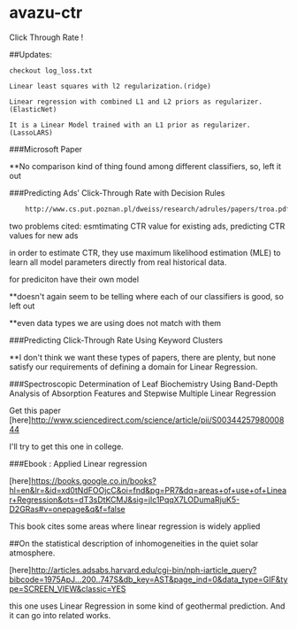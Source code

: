 # avazu-ctr
Click Through Rate !

##Updates:
	
	checkout log_loss.txt

	Linear least squares with l2 regularization.(ridge)

	Linear regression with combined L1 and L2 priors as regularizer. (ElasticNet)

	It is a Linear Model trained with an L1 prior as regularizer. (LassoLARS)


###Microsoft Paper

**No comparison kind of thing found among different classifiers, so, left it out

###Predicting Ads’ Click-Through Rate with Decision Rules

```bash
	http://www.cs.put.poznan.pl/dweiss/research/adrules/papers/troa.pdf
```

two problems cited: esmtimating CTR value for existing ads, predicting CTR values for new ads

in  order  to  estimate  CTR,  they  use maximum  likelihood  estimation  (MLE)  to  learn  all  model parameters directly from real historical data.

for prediciton have their own model

**doesn't again seem to be telling where each of our classifiers is good, so left out

**even data types we are using does not match with them

###Predicting Click-Through Rate Using Keyword Clusters

**I don't think we want these types of papers, there are plenty, but none satisfy our requirements of defining a domain for Linear Regression.

###Spectroscopic Determination of Leaf Biochemistry Using Band-Depth Analysis of Absorption Features and Stepwise Multiple Linear Regression

Get this paper [here]http://www.sciencedirect.com/science/article/pii/S0034425798000844

I'll try to get this one in college.

###Ebook : Applied Linear regression

[here]https://books.google.co.in/books?hl=en&lr=&id=xd0tNdFOOjcC&oi=fnd&pg=PR7&dq=areas+of+use+of+Linear+Regression&ots=dT3sDtKCMJ&sig=jlc1PqqX7LODumaRjuK5-D2GRas#v=onepage&q&f=false

This book cites some areas where linear regression is widely applied

##On the statistical description of inhomogeneities in the quiet solar atmosphere.

[here]http://articles.adsabs.harvard.edu/cgi-bin/nph-iarticle_query?bibcode=1975ApJ...200..747S&db_key=AST&page_ind=0&data_type=GIF&type=SCREEN_VIEW&classic=YES

this one uses Linear Regression in some kind of geothermal prediction. And it can go into related works.